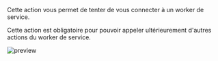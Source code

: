 Cette action vous permet de tenter de vous connecter à un worker de service.

Cette action est obligatoire pour pouvoir appeler ultérieurement d'autres actions du worker de service.

![preview](/images/serviceWorker/actions/register-fr.png)